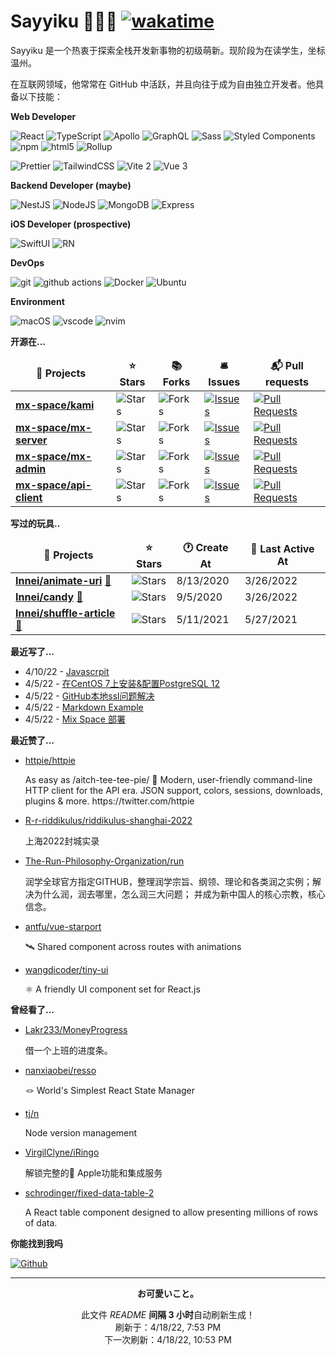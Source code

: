 <!--
 * @Author: Sayyiku
 * @Date: 2022-04-18 19:11:19
 * @LastEditors: Sayyiku
 * @LastEditTime: 2022-04-18 19:52:08
 * @FilePath: \Innei\readme.template.md
 * @Description: 
 * 
 * Copyright (c) 2022 by Sayyiku, All Rights Reserved. 
-->
# Sayyiku 🧑🏻‍💻 [![wakatime](https://wakatime.com/badge/user/9213dc96-df0d-4e66-b0bb-50f9e04e988c.svg)](https://wakatime.com/@8f09fc45-b1aa-4951-8046-13cde4bedc14)

Sayyiku 是一个热衷于探索全栈开发新事物的初级萌新。现阶段为在读学生，坐标温州。

在互联网领域，他常常在 GitHub 中活跃，并且向往于成为自由独立开发者。他具备以下技能：

**Web Developer**

<p>
  <img alt="React" src="https://img.shields.io/badge/-React-45b8d8?style=flat-square&logo=react&logoColor=white" />
  <img alt="TypeScript"
    src="https://img.shields.io/badge/-TypeScript-007ACC?style=flat-square&logo=typescript&logoColor=white" />
  <img alt="Apollo"
    src="https://img.shields.io/badge/-Apollo%20GraphQL-311C87?style=flat-square&logo=apollo-graphql&logoColor=white" />
  <img alt="GraphQL"
    src="https://img.shields.io/badge/-GraphQL-E10098?style=flat-square&logo=graphql&logoColor=white" />
  <img alt="Sass" src="https://img.shields.io/badge/-Sass-CC6699?style=flat-square&logo=sass&logoColor=white" />
  <img alt="Styled Components"
    src="https://img.shields.io/badge/-Styled_Components-db7092?style=flat-square&logo=styled-components&logoColor=white" />

  <img alt="npm" src="https://img.shields.io/badge/-NPM-CB3837?style=flat-square&logo=npm&logoColor=white" />
  <img alt="html5" src="https://img.shields.io/badge/-HTML5-E34F26?style=flat-square&logo=html5&logoColor=white" />
  <img alt="Rollup"
    src="https://img.shields.io/badge/-Rollup-EC4A3F?style=flat-square&logo=rollup.js&logoColor=white" />

<img alt="Prettier"
    src="https://img.shields.io/badge/-Prettier-F7B93E?style=flat-square&logo=prettier&logoColor=white" />
<img alt="TailwindCSS"
    src="https://img.shields.io/badge/-tailwindcss-50B3D0?style=flat-square&logo=tailwindcss&logoColor=white" />
<img alt="Vite 2" src="https://img.shields.io/badge/-Vite-81A3F9?style=flat-square&logo=vite&logoColor=white" />
<img alt="Vue 3" src="https://img.shields.io/badge/-Vue-5BA17F?style=flat-square&logo=vue.js&logoColor=white" />

</p>

**Backend Developer (maybe)**

<p>
  <img alt="NestJS" src="https://img.shields.io/badge/-NestJS-ea2845?style=flat-square&logo=nestjs&logoColor=white" />
  <img alt="NodeJS" src="https://img.shields.io/badge/-NodeJS-43853d?style=flat-square&logo=Node.js&logoColor=white" />
  <img alt="MongoDB"
    src="https://img.shields.io/badge/-MongoDB-13aa52?style=flat-square&logo=mongodb&logoColor=white" />
  <img alt="Express"
    src="https://img.shields.io/badge/-express-13aa52?style=flat-square&logo=express&logoColor=white" />
</p>

**iOS Developer (prospective)**

<p>
  <img alt="SwiftUI" src="https://img.shields.io/badge/-SwiftUI-EB543A?style=flat-square&logo=swift&logoColor=white" />
  <img alt="RN" src="https://img.shields.io/badge/-ReactNative-7DD0EF?style=flat-square&logo=react&logoColor=white" />

</p>

**DevOps**

<p>
  <img alt="git" src="https://img.shields.io/badge/-Git-F05032?style=flat-square&logo=git&logoColor=white" />
  <img alt="github actions"
    src="https://img.shields.io/badge/-Github_Actions-2088FF?style=flat-square&logo=github-actions&logoColor=white" />
  <img alt="Docker" src="https://img.shields.io/badge/-Docker-46a2f1?style=flat-square&logo=docker&logoColor=white" />
  <img alt="Ubuntu" src="https://img.shields.io/badge/-Ubuntu-DB652A?style=flat-square&logo=ubuntu&logoColor=white" />
</p>

**Environment**

<p>
  <img alt="macOS" src="https://img.shields.io/badge/-macOS-333?style=flat-square&logo=apple&logoColor=white" />
  <img alt="vscode" src="https://img.shields.io/badge/Visual%20Studio%20Code-blue?style=flat-square&logo=visual-studio-code&logoColor=ffffff" />
  <img alt="nvim" src="https://img.shields.io/badge/NeoVim-649047?style=flat-square&logo=neovim&logoColor=ffffff" />
</p>

**开源在...**

<table><thead align=center><tr border: none;><td><b>🎁 Projects</b></td><td><b>⭐ Stars</b></td><td><b>📚 Forks</b></td><td><b>🛎 Issues</b></td><td><b>📬 Pull requests</b></td></tr></thead><tbody><tr><td><a href=https://github.com/mx-space/kami><b>mx-space/kami</b></a></td><td><img alt=Stars src="https://img.shields.io/github/stars/mx-space/kami?style=flat-square&labelColor=343b41"></td><td><img alt=Forks src="https://img.shields.io/github/forks/mx-space/kami?style=flat-square&labelColor=343b41"></td><td><a href=https://github.com/mx-space/kami/issues target=_blank><img alt=Issues src="https://img.shields.io/github/issues/mx-space/kami?style=flat-square&labelColor=343b41"></a></td><td><a href=https://github.com/mx-space/kami/pulls target=_blank><img alt="Pull Requests"src="https://img.shields.io/github/issues-pr/mx-space/kami?style=flat-square&labelColor=343b41"></a></td></tr><tr><td><a href=https://github.com/mx-space/mx-server><b>mx-space/mx-server</b></a></td><td><img alt=Stars src="https://img.shields.io/github/stars/mx-space/mx-server?style=flat-square&labelColor=343b41"></td><td><img alt=Forks src="https://img.shields.io/github/forks/mx-space/mx-server?style=flat-square&labelColor=343b41"></td><td><a href=https://github.com/mx-space/mx-server/issues target=_blank><img alt=Issues src="https://img.shields.io/github/issues/mx-space/mx-server?style=flat-square&labelColor=343b41"></a></td><td><a href=https://github.com/mx-space/mx-server/pulls target=_blank><img alt="Pull Requests"src="https://img.shields.io/github/issues-pr/mx-space/mx-server?style=flat-square&labelColor=343b41"></a></td></tr><tr><td><a href=https://github.com/mx-space/mx-admin><b>mx-space/mx-admin</b></a></td><td><img alt=Stars src="https://img.shields.io/github/stars/mx-space/mx-admin?style=flat-square&labelColor=343b41"></td><td><img alt=Forks src="https://img.shields.io/github/forks/mx-space/mx-admin?style=flat-square&labelColor=343b41"></td><td><a href=https://github.com/mx-space/mx-admin/issues target=_blank><img alt=Issues src="https://img.shields.io/github/issues/mx-space/mx-admin?style=flat-square&labelColor=343b41"></a></td><td><a href=https://github.com/mx-space/mx-admin/pulls target=_blank><img alt="Pull Requests"src="https://img.shields.io/github/issues-pr/mx-space/mx-admin?style=flat-square&labelColor=343b41"></a></td></tr><tr><td><a href=https://github.com/mx-space/api-client><b>mx-space/api-client</b></a></td><td><img alt=Stars src="https://img.shields.io/github/stars/mx-space/api-client?style=flat-square&labelColor=343b41"></td><td><img alt=Forks src="https://img.shields.io/github/forks/mx-space/api-client?style=flat-square&labelColor=343b41"></td><td><a href=https://github.com/mx-space/api-client/issues target=_blank><img alt=Issues src="https://img.shields.io/github/issues/mx-space/api-client?style=flat-square&labelColor=343b41"></a></td><td><a href=https://github.com/mx-space/api-client/pulls target=_blank><img alt="Pull Requests"src="https://img.shields.io/github/issues-pr/mx-space/api-client?style=flat-square&labelColor=343b41"></a></td></tr></tbody></table>

**写过的玩具..**

<table><thead align=center><tr border: none;><td><b>🎁 Projects</b></td><td><b>⭐ Stars</b></td><td><b>🕐 Create At</b></td><td><b>📅 Last Active At</b></td></tr></thead><tbody><tr><td><a href=https://github.com/Innei/animate-uri target=_blank><b>Innei/animate-uri</b></a> <a href=https://innei.github.io/animate-uri/ target=_blank>🔗</a></td><td><img alt=Stars src="https://img.shields.io/github/stars/Innei/animate-uri?style=flat-square&labelColor=343b41"></td><td>8/13/2020</td><td>3/26/2022</td></tr><tr><td><a href=https://github.com/Innei/candy target=_blank><b>Innei/candy</b></a> <a href=https://candy-git-demo.innei.vercel.app/ target=_blank>🔗</a></td><td><img alt=Stars src="https://img.shields.io/github/stars/Innei/candy?style=flat-square&labelColor=343b41"></td><td>9/5/2020</td><td>3/26/2022</td></tr><tr><td><a href=https://github.com/Innei/shuffle-article target=_blank><b>Innei/shuffle-article</b></a> <a href=https://innei.github.io/shuffle-article/ target=_blank>🔗</a></td><td><img alt=Stars src="https://img.shields.io/github/stars/Innei/shuffle-article?style=flat-square&labelColor=343b41"></td><td>5/11/2021</td><td>5/27/2021</td></tr></tbody></table>

**最近写了...**

<ul><li><span>4/10/22 - <a href=https://iris.lirica.cn/posts/default/javascript>Javascrpit</a></span></li><li><span>4/5/22 - <a href=https://iris.lirica.cn/posts/default/postgresql>在CentOS 7上安装&配置PostgreSQL 12</a></span></li><li><span>4/5/22 - <a href=https://iris.lirica.cn/posts/default/access>GitHub本地ssl问题解决</a></span></li><li><span>4/5/22 - <a href=https://iris.lirica.cn/posts/default/MarkdownExample>Markdown Example</a></span></li><li><span>4/5/22 - <a href="https://iris.lirica.cn/posts/default/Mix Space">Mix Space 部署</a></span></li></ul>

**最近赞了...**

<ul><li><a href=https://github.com/httpie/httpie>httpie/httpie</a><p>As easy as /aitch-tee-tee-pie/ 🥧 Modern, user-friendly command-line HTTP client for the API era. JSON support, colors, sessions, downloads, plugins & more. https://twitter.com/httpie</p></li><li><a href=https://github.com/R-r-riddikulus/riddikulus-shanghai-2022>R-r-riddikulus/riddikulus-shanghai-2022</a><p>上海2022封城实录</p></li><li><a href=https://github.com/The-Run-Philosophy-Organization/run>The-Run-Philosophy-Organization/run</a><p>润学全球官方指定GITHUB，整理润学宗旨、纲领、理论和各类润之实例；解决为什么润，润去哪里，怎么润三大问题； 并成为新中国人的核心宗教，核心信念。</p></li><li><a href=https://github.com/antfu/vue-starport>antfu/vue-starport</a><p>🛰 Shared component across routes with animations</p></li><li><a href=https://github.com/wangdicoder/tiny-ui>wangdicoder/tiny-ui</a><p>⚛️ A friendly UI component set for React.js</p></li></ul>

**曾经看了...**

<ul><li><a href=https://github.com/Lakr233/MoneyProgress>Lakr233/MoneyProgress</a><p>借一个上班的进度条。</p></li><li><a href=https://github.com/nanxiaobei/resso>nanxiaobei/resso</a><p>🪢 World's Simplest React State Manager</p></li><li><a href=https://github.com/tj/n>tj/n</a><p>Node version management</p></li><li><a href=https://github.com/VirgilClyne/iRingo>VirgilClyne/iRingo</a><p>解锁完整的 Apple功能和集成服务</p></li><li><a href=https://github.com/schrodinger/fixed-data-table-2>schrodinger/fixed-data-table-2</a><p>A React table component designed to allow presenting millions of rows of data.</p></li></ul>

**你能找到我吗**

<p><a href="https://github.com/Sayyiku" target="_blank"><img alt="Github" src="https://img.shields.io/badge/GitHub-%2312100E.svg?&style=for-the-badge&logo=Github&logoColor=white" /></a></p>

------------

<p align=center><strong>お可愛いこと。</strong></p>
<p align=center>此文件 <i>README</i> <b>间隔 3 小时</b>自动刷新生成！<br>刷新于：4/18/22, 7:53 PM<br>下一次刷新：4/18/22, 10:53 PM</p>
